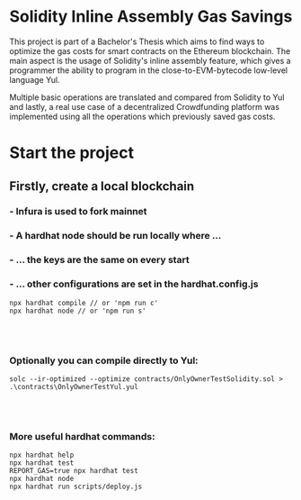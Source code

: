 # Solidity Inline Assembly Gas Savings

This project is part of a Bachelor's Thesis which aims to find ways to optimize the gas costs for smart contracts on the Ethereum blockchain. 
The main aspect is the usage of Solidity's inline assembly feature, which gives a programmer the ability to program in the close-to-EVM-bytecode low-level language Yul.
  
Multiple basic operations are translated and compared from Solidity to Yul and lastly, a real use case of a decentralized Crowdfunding platform was implemented using all the operations which previously saved gas costs.
  
  
# Start the project

## Firstly, create a local blockchain
### - Infura is used to fork mainnet
### - A hardhat node should be run locally where ...
### - ... the keys are the same on every start
### - ... other configurations are set in the hardhat.config.js
```
npx hardhat compile // or 'npm run c'
npx hardhat node // or 'npm run s'
```

<br>
<br> 

### Optionally you can compile directly to Yul:
```
solc --ir-optimized --optimize contracts/OnlyOwnerTestSolidity.sol > .\contracts\OnlyOwnerTestYul.yul
``` 

<br>
<br>

### More useful hardhat commands:
```shell
npx hardhat help
npx hardhat test
REPORT_GAS=true npx hardhat test
npx hardhat node
npx hardhat run scripts/deploy.js
```

 